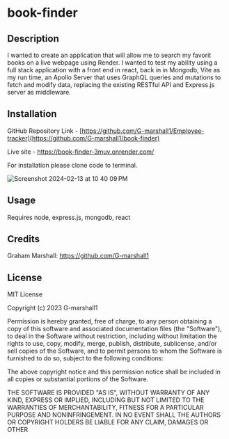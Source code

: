 # book-finder

## Description

I wanted to create an application that will allow me to search my favorit books on a live webpage using Render. I wanted to test my ability using a full stack application with a front end in react, back in in Mongodb, Vite as my run time, an Apollo Server that uses GraphQL queries and mutations to fetch and modify data, replacing the existing RESTful API and Express.js server as middleware.


## Installation

GitHub Repository Link - [https://github.com/G-marshall1/Employee-tracker](https://github.com/G-marshall1/book-finder)

Live site - https://book-finder-3muv.onrender.com/



For installation please clone code to terminal.

![Screenshot 2024-02-13 at 10 40 09 PM](https://github.com/G-marshall1/book-finder/assets/122425742/5070a6c7-f8eb-4071-9555-a807d36343c0)


## Usage

Requires node, express.js, mongodb, react



## Credits

Graham Marshall: https://github.com/G-marshall1 

## License 

MIT License

Copyright (c) 2023 G-marshall1

Permission is hereby granted, free of charge, to any person obtaining a copy
of this software and associated documentation files (the "Software"), to deal
in the Software without restriction, including without limitation the rights
to use, copy, modify, merge, publish, distribute, sublicense, and/or sell
copies of the Software, and to permit persons to whom the Software is
furnished to do so, subject to the following conditions:

The above copyright notice and this permission notice shall be included in all
copies or substantial portions of the Software.

THE SOFTWARE IS PROVIDED "AS IS", WITHOUT WARRANTY OF ANY KIND, EXPRESS OR
IMPLIED, INCLUDING BUT NOT LIMITED TO THE WARRANTIES OF MERCHANTABILITY,
FITNESS FOR A PARTICULAR PURPOSE AND NONINFRINGEMENT. IN NO EVENT SHALL THE
AUTHORS OR COPYRIGHT HOLDERS BE LIABLE FOR ANY CLAIM, DAMAGES OR OTHER
